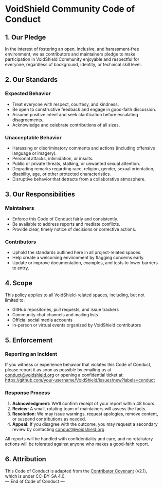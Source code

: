 # VoidShield Community Code of Conduct

## 1. Our Pledge  
In the interest of fostering an open, inclusive, and harassment-free environment, we as contributors and maintainers pledge to make participation in VoidShield Community enjoyable and respectful for everyone, regardless of background, identity, or technical skill level.

## 2. Our Standards  

### Expected Behavior  
- Treat everyone with respect, courtesy, and kindness.  
- Be open to constructive feedback and engage in good-faith discussion.  
- Assume positive intent and seek clarification before escalating disagreements.  
- Acknowledge and celebrate contributions of all sizes.

### Unacceptable Behavior  
- Harassing or discriminatory comments and actions (including offensive language or imagery).  
- Personal attacks, intimidation, or insults.  
- Public or private threats, stalking, or unwanted sexual attention.  
- Degrading remarks regarding race, religion, gender, sexual orientation, disability, age, or other protected characteristics.  
- Disruptive behavior that detracts from a collaborative atmosphere.

## 3. Our Responsibilities  

### Maintainers  
- Enforce this Code of Conduct fairly and consistently.  
- Be available to address reports and mediate conflicts.  
- Provide clear, timely notice of decisions or corrective actions.

### Contributors  
- Uphold the standards outlined here in all project-related spaces.  
- Help create a welcoming environment by flagging concerns early.  
- Update or improve documentation, examples, and tests to lower barriers to entry.

## 4. Scope  
This policy applies to all VoidShield-related spaces, including, but not limited to:  
- GitHub repositories, pull requests, and issue trackers  
- Community chat channels and mailing lists  
- Official social media accounts  
- In-person or virtual events organized by VoidShield contributors

## 5. Enforcement  

### Reporting an Incident  
If you witness or experience behavior that violates this Code of Conduct, please report it as soon as possible by emailing us at conduct@voidshield.org or opening a confidential ticket at:  
https://github.com/your-username/VoidShield/issues/new?labels=conduct

### Response Process  
1. **Acknowledgment:** We’ll confirm receipt of your report within 48 hours.  
2. **Review:** A small, rotating team of maintainers will assess the facts.  
3. **Resolution:** We may issue warnings, request apologies, remove content, or suspend contributions as needed.  
4. **Appeal:** If you disagree with the outcome, you may request a secondary review by contacting conduct@voidshield.org.

All reports will be handled with confidentiality and care, and no retaliatory actions will be tolerated against anyone who makes a good-faith report.

## 6. Attribution  
This Code of Conduct is adapted from the [Contributor Covenant](https://www.contributor-covenant.org/) (v2.1), which is under CC-BY-SA 4.0.  
— End of Code of Conduct —
